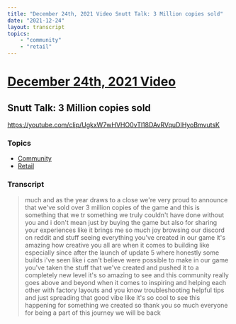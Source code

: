 ```yaml
---
title: "December 24th, 2021 Video Snutt Talk: 3 Million copies sold"
date: "2021-12-24"
layout: transcript
topics:
    - "community"
    - "retail"
---
```

# [December 24th, 2021 Video](../2021-12-24.md)
## Snutt Talk: 3 Million copies sold
https://youtube.com/clip/UgkxW7wHVHO0vTl18DAvRVquDIHyoBmvutsK

### Topics
* [Community](../topics/community.md)
* [Retail](../topics/retail.md)

### Transcript

> much and as the year draws to a close we're very proud to announce that we've sold over 3 million copies of the game and this is something that we tr something we truly couldn't have done without you and i don't mean just by buying the game but also for sharing your experiences like it brings me so much joy browsing our discord on reddit and stuff seeing everything you've created in our game it's amazing how creative you all are when it comes to building like especially since after the launch of update 5 where honestly some builds i've seen like i can't believe were possible to make in our game you've taken the stuff that we've created and pushed it to a completely new level it's so amazing to see and this community really goes above and beyond when it comes to inspiring and helping each other with factory layouts and you know troubleshooting helpful tips and just spreading that good vibe like it's so cool to see this happening for something we created so thank you so much everyone for being a part of this journey we will be back
